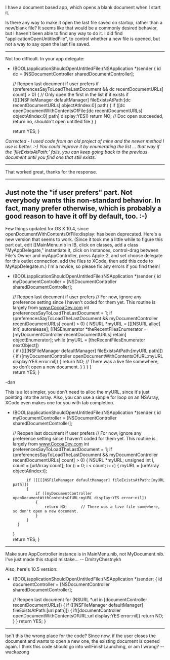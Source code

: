 

I have a document based app, which opens a blank document when I start it.  

Is there any way to make it open the last file saved on startup, rather than a new/blank file?   It seems like that would be a commonly desired behavior, but I haven't been able to find any way to do it.    I did find "applicationOpenUntitledFile", to control whether a new file is opened, but not a way to say open the last file saved.

----

Not too difficult. In your app delegate:

    
- (BOOL)applicationShouldOpenUntitledFile:(NSApplication *)sender
{
    id dc = [NSDocumentController sharedDocumentController];
 
    // Reopen last document if user prefers
    if (preferencesSayToLoadTheLastDocument && 
        dc recentDocumentURLs] count] > 0)
    {
  	 // Only open the first in the list if it exists
	 if ([[[[NSFileManager defaultManager] fileExistsAtPath:[dc recentDocumentURLs] objectAtIndex:0] path)
        {
            if ([dc openDocumentWithContentsOfFile:[dc recentDocumentURLs] objectAtIndex:0] path] display:YES])
                return NO; // Doc open succeeded, return no, shouldn't open untitled file
        }
    }

    return YES;
}


*Corrected - I used code from an old project of mine and the newer method I use is better. :-)  You could improve it by enumerating the list ... that way if the 'fileExistsAtPath:' fails, you can keep going back to the previous document until you find one that still exists.*

----

That worked great, thanks for the response.

----

Just note the "if user prefers" part. Not everybody wants this non-standard behavior. In fact, many prefer otherwise, which is probably a good reason to have it off by default, too. :-)
----
Few things updated for OS X 10.4, since openDocumentWithContentsOfFile:display: has been deprecated. Here's a new version that seems to work. (Since it took me a little while to figure this part out, edit [[MainMenu.nib in IB, click on classes, add a class "MyAppDelegate," instantiate it, click on Instances, control-drag between File's Owner and myAppController, press Apple-2, and set choose delegate for this outlet connection. add the files to XCode, then add this code to MyAppDelegate.m.) I'm a novice, so please fix any errors if you find them!

    
- (BOOL)applicationShouldOpenUntitledFile:(NSApplication *)sender
{
	id myDocumentController = [NSDocumentController sharedDocumentController];
	
	// Reopen last document if user prefers
	// For now, ignore any preference setting since I haven't coded for them yet. This routine is largely from www.CocoaDev.com
	int preferencesSayToLoadTheLastDocument = 1;
	if (preferencesSayToLoadTheLastDocument && 
		myDocumentController recentDocumentURLs] count] > 0)
	{
		NSURL *myURL = [[[NSURL alloc] init] autorelease];
		[[NSEnumerator *theRecentFilesEnumerator = [myDocumentController recentDocumentURLs] retain] objectEnumerator];
		while (myURL = [theRecentFilesEnumerator nextObject])		
		{
			if ([[[[NSFileManager defaultManager] fileExistsAtPath:[myURL path]])
			{
				if ([myDocumentController openDocumentWithContentsOfURL:myURL display:YES error:nil])
				{
					return NO;		// There was a live file somewhere, so don't open a new document.
				}
			}
		}
	}	
	return YES;
}

-dan


This is a lot simpler, you don't need to alloc the myURL, since it's just pointing into the array. Also, you can use a simple for loop on an NSArray, XCode even makes one for you with tab completion. 
    
- (BOOL)applicationShouldOpenUntitledFile:(NSApplication *)sender
{
	id myDocumentController = [NSDocumentController sharedDocumentController];
	
	// Reopen last document if user prefers
	// For now, ignore any preference setting since I haven't coded for them yet. This routine is largely from www.CocoaDev.com
	int preferencesSayToLoadTheLastDocument = 1;
	if (preferencesSayToLoadTheLastDocument && 
		myDocumentController recentDocumentURLs] count] > 0)
	{
		NSURL *myURL;
                unsigned int i, count = [urlArray count];
                for (i = 0; i < count; i++) 
		{
                    myURL = [urlArray objectAtIndex:i];

			if ([[[[NSFileManager defaultManager] fileExistsAtPath:[myURL path]])
			{
				if ([myDocumentController openDocumentWithContentsOfURL:myURL display:YES error:nil])
				{
					return NO;		// There was a live file somewhere, so don't open a new document.
				}
			}
		}
	}	
	return YES;
}



----

Make sure AppController instance is in MainMenu.nib, not MyDocument.nib. I've just made this stupid mistake... -- DmitryChestnykh

Also, here's 10.5 version:

    
- (BOOL)applicationShouldOpenUntitledFile:(NSApplication *)sender;
{
	id documentController = [NSDocumentController sharedDocumentController];
	
	// Reopen last document
	for (NSURL *url in [documentController recentDocumentURLs]) {
		if ([[NSFileManager defaultManager] fileExistsAtPath:[url path]]) {
			if([documentController openDocumentWithContentsOfURL:url display:YES error:nil])
				return NO;
		}
	}
	return YES;
}


----

Isn't this the wrong place for the code? Since now, if the user closes the document and wants to open a new one, the existing document is opened again. I think this code should go into willFinishLaunching, or am I wrong? --wackazong
